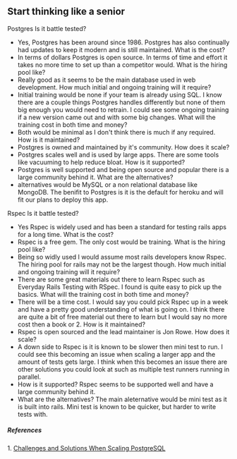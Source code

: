 ## Start thinking like a senior

Postgres
Is it battle tested?

- Yes, Postgres has been around since 1986. Postgres has also continually had updates to keep it modern and is still maintained.
  What is the cost?
- In terms of dollars Postgres is open source. In terms of time and effort it takes no more time to set up than a competitor would.
  What is the hiring pool like?
- Really good as it seems to be the main database used in web development.
  How much initial and ongoing training will it require?
- Initial training would be none if your team is already using SQL. I know there are a couple things Postgres handles differently but none of them big enough you would need to retrain. I could see some ongoing training if a new version came out and with some big changes.
  What will the training cost in both time and money?
- Both would be minimal as I don't think there is much if any required.
  How is it maintained?
- Postgres is owned and maintained by it's community.
  How does it scale?
- Postgres scales well and is used by large apps. There are some tools like vacuuming to help reduce bloat.
  How is it supported?
- Postgres is well supported and being open source and popular there is a large community behind it.
  What are the alternatives?
- alternatives would be MySQL or a non relational database like MongoDB. The benifit to Postgres is it is the default for heroku and will fit our plans to deploy this app.

Rspec
Is it battle tested?

- Yes Rspec is widely used and has been a standard for testing rails apps for a long time.
  What is the cost?
- Rspec is a free gem. The only cost would be training.
  What is the hiring pool like?
- Being so widly used I would assume most rails developers know Rspec. The hiring pool for rails may not be the largest though.
  How much initial and ongoing training will it require?
- There are some great materials out there to learn Rspec such as Everyday Rails Testing with RSpec. I found is quite easy to pick up the basics.
  What will the training cost in both time and money?
- There will be a time cost. I would say you could pick Rspec up in a week and have a pretty good understanding of what is going on. I think there are quite a bit of free material out there to learn but I would say no more cost then a book or 2.
  How is it maintained?
- Rspec is open sourced and the lead maintainer is Jon Rowe.
  How does it scale?
- A down side to Rspec is it is known to be slower then mini test to run. I could see this becoming an issue when scaling a larger app and the amount of tests gets large. I think when this becomes an issue there are other solutions you could look at such as multiple test runners running in parallel.
- How is it supported?
  Rspec seems to be supported well and have a large community behind it.
- What are the alternatives?
  The main aleternative would be mini test as it is built into rails. Mini test is known to be quicker, but harder to write tests with.

##### _References_

<a id="1">1. </a>[Challenges and Solutions When Scaling PostgreSQL](https://onesignal.com/blog/lessons-learned-from-5-years-of-scaling-postgresql/)
